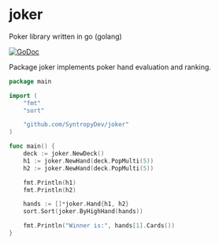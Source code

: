joker
========

Poker library written in go (golang)

[![GoDoc](https://godoc.org/github.com/SyntropyDev/joker?status.png)](https://godoc.org/github.com/SyntropyDev/joker)

Package joker implements poker hand evaluation and ranking.

```go
package main

import (
	"fmt"
	"sort"

	"github.com/SyntropyDev/joker"
)

func main() {
	deck := joker.NewDeck()
	h1 := joker.NewHand(deck.PopMulti(5))
	h2 := joker.NewHand(deck.PopMulti(5))

	fmt.Println(h1)
	fmt.Println(h2)

	hands := []*joker.Hand{h1, h2}
	sort.Sort(joker.ByHighHand(hands))

	fmt.Println("Winner is:", hands[1].Cards())
}

```
